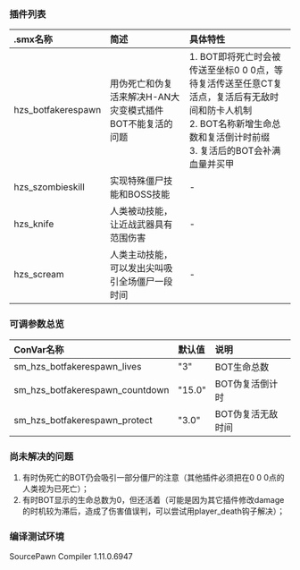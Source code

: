 ### 插件列表

| .smx名称 | 简述 | 具体特性 |
| :--- | :--- | :--- |
|   hzs_botfakerespawn   |   用伪死亡和伪复活来解决H-AN大灾变模式插件BOT不能复活的问题   |   1. BOT即将死亡时会被传送至坐标0 0 0点，等待复活传送至任意CT复活点，复活后有无敌时间和防卡人机制<br />2. BOT名称新增生命总数和复活倒计时前缀<br />3. 复活后的BOT会补满血量并买甲   |
|   hzs_szombieskill   |   实现特殊僵尸技能和BOSS技能   |   -   |
|   hzs_knife   |   人类被动技能，让近战武器具有范围伤害   |   -   |
|   hzs_scream   |   人类主动技能，可以发出尖叫吸引全场僵尸一段时间   |   -   |

### 可调参数总览

| ConVar名称 | 默认值 | 说明 |
| :--- | :--- | :--- |
|   sm_hzs_botfakerespawn_lives   |   "3"   |   BOT生命总数   |
|   sm_hzs_botfakerespawn_countdown   |   "15.0"   |   BOT伪复活倒计时   |
|   sm_hzs_botfakerespawn_protect   |   "3.0"   |   BOT伪复活无敌时间   |

### 尚未解决的问题

1. 有时伪死亡的BOT仍会吸引一部分僵尸的注意（其他插件必须把在0 0 0点的人类视为已死亡）；
2. 有时BOT显示的生命总数为0，但还活着（可能是因为其它插件修改damage的时机较为滞后，造成了伤害值误判，可以尝试用player_death钩子解决）；

### 编译测试环境

SourcePawn Compiler 1.11.0.6947
